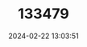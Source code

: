 ---
title: "133479"
category: "Acropora hyacinthus"
draft: false
date: 2024-02-22 13:03:51
languages:
  English: ["Brush Coral"]
---
